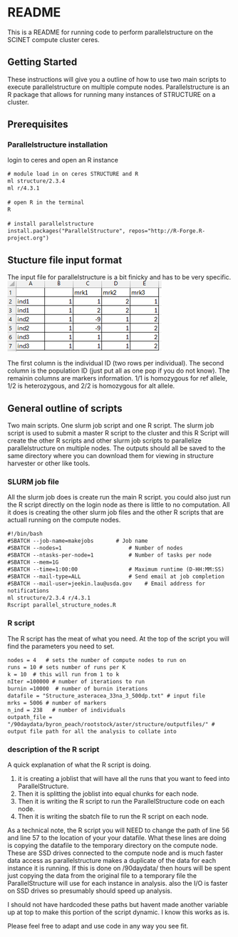 # README

This is a README for running code to perform parallelstructure on the SCINET compute cluster ceres.

## Getting Started
These instructions will give you a outline of how to use two main scripts to execute parallelstructure on multiple compute nodes. Parallelstructure is an R package that allows for running many instances of STRUCTURE on a cluster.

## Prerequisites

### Parallelstructure installation
login to ceres and open an R instance

```
# module load in on ceres STRUCTURE and R
ml structure/2.3.4 
ml r/4.3.1

# open R in the terminal
R 

# install parallelstructure
install.packages("ParallelStructure", repos="http://R-Forge.R-project.org")
```


## Stucture file input format
The input file for parallelstructure is a bit finicky and has to be very specific.
![screenshot of input](/screenshots/Screenshot%202024-09-16%20134240.png)

The first column is the individual ID (two rows per individual). The second column is the population ID (just put all as one pop if you do not know). The remainin columns are markers information. 1/1 is homozygous for ref allele, 1/2 is heterozygous, and 2/2 is homozygous for alt allele.


## General outline of scripts

Two main scripts. One slurm job script and one R script.
The slurm job script is used to submit a master R script to the cluster and this R Script will create the other R scripts and other slurm job scripts to parallelize parallelstructure on multiple nodes. The outputs should all be saved to the same directory where you can download them for viewing in structure harvester or other like tools.

### SLURM job file
All the slurm job does is create run the main R script. you could also just run the R script directly on the login node as there is little to no computation. All it does is creating the other slurm job files and the other R scripts that are actuall running on the compute nodes.

```
#!/bin/bash
#SBATCH --job-name=makejobs       # Job name
#SBATCH --nodes=1                     # Number of nodes
#SBATCH --ntasks-per-node=1           # Number of tasks per node
#SBATCH --mem=1G
#SBATCH --time=1:00:00                # Maximum runtime (D-HH:MM:SS)
#SBATCH --mail-type=ALL               # Send email at job completion
#SBATCH --mail-user=jeekin.lau@usda.gov    # Email address for notifications
ml structure/2.3.4 r/4.3.1
Rscript parallel_structure_nodes.R
```


### R script 
The R script has the meat of what you need. At the top of the script you will find the parameters you need to set.

```
nodes = 4   # sets the number of compute nodes to run on 
runs = 10 # sets number of runs per K
k = 10  # this will run from 1 to k 
nIter =100000 # number of iterations to run
burnin =10000  # number of burnin iterations
datafile = "Structure_asteracea_33na_3_500dp.txt" # input file
mrks = 5006 # number of markers
n_ind = 238   # number of individuals
outpath_file = "/90daydata/byron_peach/rootstock/aster/structure/outputfiles/" # output file path for all the analysis to collate into
```

### description of the R script
A quick explanation of what the R script is doing.

1. it is creating a joblist that will have all the runs that you want to feed into ParallelStructure.
2. Then it is splitting the joblist into equal chunks for each node.
3. Then it is writing the R script to run the ParallelStructure code on each node.
4. Then it is writing the sbatch file to run the R script on each node. 


As a technical note, the R script you will NEED to change the path of line 56 and line 57 to the location of your your datafile.
What these lines are doing is copying the datafile to the temporary directory on the compute node. These are SSD drives connected to the compute node and is much faster data access as parallelstructure makes a duplicate of the data for each instance it is running. If this is done on /90daydata/ then hours will be spent just copying the data from the original file to a temporary file the ParallelStructure will use for each instance in analysis. also the I/O is faster on SSD drives so presumably should speed up analysis.

I should not have hardcoded these paths but havent made another variable up at top to make this portion of the script dynamic. I know this works as is.

Please feel free to adapt and use code in any way you see fit.
